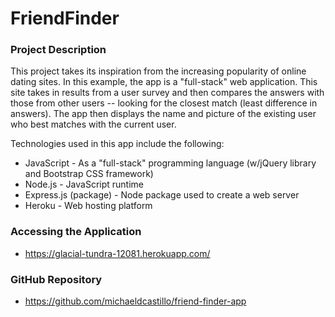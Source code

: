 # FriendFinder

### Project Description

This project takes its inspiration from the increasing popularity of online dating sites. In this example, the app is a "full-stack" web application. This site takes in results from a user survey and then compares the answers with those from other users -- looking for the closest match (least difference in answers). The app then displays the name and picture of the existing user who best matches with the current user.

Technologies used in this app include the following:

* JavaScript - As a "full-stack" programming language (w/jQuery library and Bootstrap CSS framework)
* Node.js - JavaScript runtime
* Express.js (package) - Node package used to create a web server
* Heroku - Web hosting platform

### Accessing the Application

* https://glacial-tundra-12081.herokuapp.com/

### GitHub Repository

* https://github.com/michaeldcastillo/friend-finder-app



